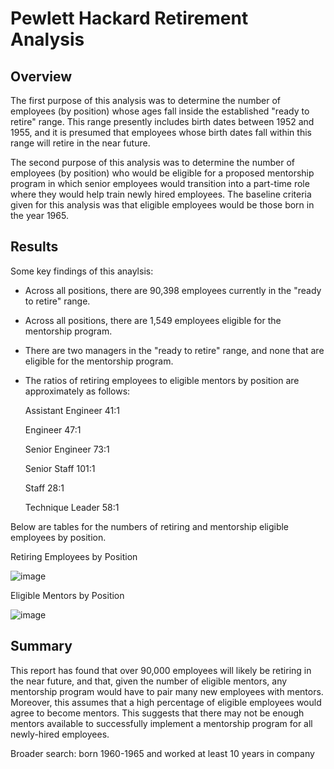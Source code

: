 # Pewlett Hackard Retirement Analysis

## Overview
The first purpose of this analysis was to determine the number of employees (by position) whose ages fall inside the established "ready to retire" range. This range presently includes birth dates between 1952 and 1955, and it is presumed that employees whose birth dates fall within this range will retire in the near future. 

The second purpose of this analysis was to determine the number of employees (by position) who would be eligible for a proposed mentorship program in which senior employees would transition into a part-time role where they would help train newly hired employees. The baseline criteria given for this analysis was that eligible employees would be those born in the year 1965.

## Results
Some key findings of this anaylsis:
  - Across all positions, there are 90,398 employees currently in the "ready to retire" range.
  - Across all positions, there are 1,549 employees eligible for the mentorship program.
  - There are two managers in the "ready to retire" range, and none that are eligible for the             mentorship program.
  - The ratios of retiring employees to eligible mentors by position are approximately as follows:
  
    Assistant Engineer 41:1
    
    Engineer 47:1
    
    Senior Engineer 73:1
    
    Senior Staff 101:1
    
    Staff 28:1
    
    Technique Leader 58:1
 
 Below are tables for the numbers of retiring and mentorship eligible employees by position.
 
 Retiring Employees by Position
 
 ![image](https://user-images.githubusercontent.com/80861610/121784459-0da47200-cb82-11eb-89ca-e06bcc240359.png)

Eligible Mentors by Position

![image](https://user-images.githubusercontent.com/80861610/121784507-375d9900-cb82-11eb-9ad2-4409a36de5f5.png)
    
## Summary
This report has found that over 90,000 employees will likely be retiring in the near future, and that, given the number of eligible mentors, any mentorship program would have to pair many new employees with mentors. Moreover, this assumes that a high percentage of eligible employees would agree to become mentors. This suggests that there may not be enough mentors available to successfully implement a mentorship program for all newly-hired employees.

Broader search: born 1960-1965 and worked at least 10 years in company

